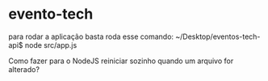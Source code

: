 # evento-tech

para rodar a aplicação basta roda esse comando:
~/Desktop/eventos-tech-api$ node src/app.js

Como fazer para o NodeJS reiniciar sozinho quando um arquivo for alterado?

